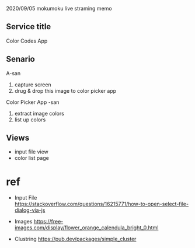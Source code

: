2020/09/05 mokumoku live straming memo

## Service title
Color Codes App

## Senario

A-san
  1. capture screen 
  2. drug & drop this image to color picker app
   
Color Picker App -san
  1. extract image colors
  2. list up colors

## Views

- input file view
- color list page




# ref
- Input File   
https://stackoverflow.com/questions/16215771/how-to-open-select-file-dialog-via-js


- Images 
https://free-images.com/display/flower_orange_calendula_bright_0.html


- Clustring 
https://pub.dev/packages/simple_cluster



　
